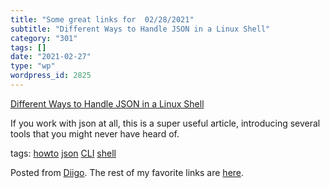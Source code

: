 ```yaml
---
title: "Some great links for  02/28/2021"
subtitle: "Different Ways to Handle JSON in a Linux Shell"
category: "301"
tags: []
date: "2021-02-27"
type: "wp"
wordpress_id: 2825
---
```

[Different Ways to Handle JSON in a Linux Shell](https://link.medium.com/9FvuL4gneeb) 

If you work with json at all, this is a super useful article, introducing several tools that you might never have heard of.

 tags: [howto](https://www.diigo.com/user/pitosalas/howto) [json](https://www.diigo.com/user/pitosalas/json) [CLI](https://www.diigo.com/user/pitosalas/CLI) [shell](https://www.diigo.com/user/pitosalas/shell)

Posted from [Diigo](https://www.diigo.com). The rest of my favorite links are [here](https://www.diigo.com/user/pitosalas).